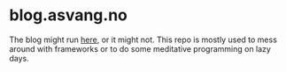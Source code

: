 # blog.asvang.no

The blog might run [here](https://blog.asvang.no), or it might not. This repo is mostly used to mess around with frameworks or to do some meditative programming on lazy days. 
